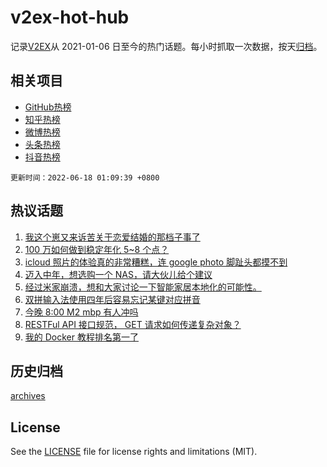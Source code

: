 # v2ex-hot-hub

 记录[V2EX](https://www.v2ex.com/)从 2021-01-06 日至今的热门话题。每小时抓取一次数据，按天[归档](archives)。
 
 ## 相关项目

- [GitHub热榜](https://github.com/snaildev/github-hot-hub)
- [知乎热榜](https://github.com/snaildev/zhihu-hot-hub)
- [微博热榜](https://github.com/snaildev/weibo-hot-hub)
- [头条热榜](https://github.com/snaildev/toutiao-hot-hub)
- [抖音热榜](https://github.com/snaildev/douyin-hot-hub)


 `更新时间：2022-06-18 01:09:39 +0800`

## 热议话题

1. [我这个崽又来诉苦关于恋爱结婚的那档子事了](https://www.v2ex.com/t/860292)
1. [100 万如何做到稳定年化 5~8 个点？](https://www.v2ex.com/t/860226)
1. [icloud 照片的体验真的非常糟糕，连 google photo 脚趾头都摸不到](https://www.v2ex.com/t/860191)
1. [迈入中年，想选购一个 NAS，请大伙儿给个建议](https://www.v2ex.com/t/860224)
1. [经过米家崩溃，想和大家讨论一下智能家居本地化的可能性。](https://www.v2ex.com/t/860266)
1. [双拼输入法使用四年后容易忘记某键对应拼音](https://www.v2ex.com/t/860256)
1. [今晚 8:00 M2 mbp 有人冲吗](https://www.v2ex.com/t/860213)
1. [RESTFul API 接口规范， GET 请求如何传递复杂对象？](https://www.v2ex.com/t/860356)
1. [我的 Docker 教程排名第一了](https://www.v2ex.com/t/860243)

## 历史归档

[archives](archives)

## License

See the [LICENSE](LICENSE) file for license rights and limitations (MIT).

